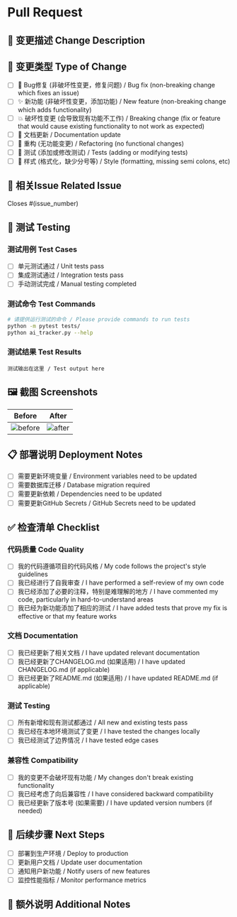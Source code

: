 # Pull Request

## 📝 变更描述 Change Description
<!-- 简洁地描述你的变更 / Briefly describe your changes -->

## 🎯 变更类型 Type of Change
<!-- 请选择适用的选项 / Please select the applicable options -->
- [ ] 🐛 Bug修复 (非破坏性变更，修复问题) / Bug fix (non-breaking change which fixes an issue)
- [ ] ✨ 新功能 (非破坏性变更，添加功能) / New feature (non-breaking change which adds functionality)
- [ ] 💥 破坏性变更 (会导致现有功能不工作) / Breaking change (fix or feature that would cause existing functionality to not work as expected)
- [ ] 📖 文档更新 / Documentation update
- [ ] 🔧 重构 (无功能变更) / Refactoring (no functional changes)
- [ ] 🧪 测试 (添加或修改测试) / Tests (adding or modifying tests)
- [ ] 🎨 样式 (格式化，缺少分号等) / Style (formatting, missing semi colons, etc)

## 🔗 相关Issue Related Issue
<!-- 请链接相关的issue / Please link the related issue -->
Closes #(issue_number)

## 🧪 测试 Testing
<!-- 描述你如何测试了这些变更 / Describe how you tested these changes -->

### 测试用例 Test Cases
- [ ] 单元测试通过 / Unit tests pass
- [ ] 集成测试通过 / Integration tests pass
- [ ] 手动测试完成 / Manual testing completed

### 测试命令 Test Commands
```bash
# 请提供运行测试的命令 / Please provide commands to run tests
python -m pytest tests/
python ai_tracker.py --help
```

### 测试结果 Test Results
<!-- 粘贴测试输出或截图 / Paste test output or screenshots -->
```
测试输出在这里 / Test output here
```

## 🖼️ 截图 Screenshots
<!-- 如果是UI变更，请添加before/after截图 / If UI changes, please add before/after screenshots -->

| Before | After |
|--------|-------|
| ![before](link) | ![after](link) |

## 📋 部署说明 Deployment Notes
<!-- 是否需要特殊的部署步骤？/ Are there any special deployment steps needed? -->
- [ ] 需要更新环境变量 / Environment variables need to be updated
- [ ] 需要数据库迁移 / Database migration required
- [ ] 需要更新依赖 / Dependencies need to be updated
- [ ] 需要更新GitHub Secrets / GitHub Secrets need to be updated

## ✅ 检查清单 Checklist
<!-- 请确认完成了以下项目 / Please confirm you have completed the following -->

### 代码质量 Code Quality
- [ ] 我的代码遵循项目的代码风格 / My code follows the project's style guidelines
- [ ] 我已经进行了自我审查 / I have performed a self-review of my own code
- [ ] 我已经添加了必要的注释，特别是难理解的地方 / I have commented my code, particularly in hard-to-understand areas
- [ ] 我已经为新功能添加了相应的测试 / I have added tests that prove my fix is effective or that my feature works

### 文档 Documentation
- [ ] 我已经更新了相关文档 / I have updated relevant documentation
- [ ] 我已经更新了CHANGELOG.md (如果适用) / I have updated CHANGELOG.md (if applicable)
- [ ] 我已经更新了README.md (如果适用) / I have updated README.md (if applicable)

### 测试 Testing
- [ ] 所有新增和现有测试都通过 / All new and existing tests pass
- [ ] 我已经在本地环境测试了变更 / I have tested the changes locally
- [ ] 我已经测试了边界情况 / I have tested edge cases

### 兼容性 Compatibility
- [ ] 我的变更不会破坏现有功能 / My changes don't break existing functionality
- [ ] 我已经考虑了向后兼容性 / I have considered backward compatibility
- [ ] 我已经更新了版本号 (如果需要) / I have updated version numbers (if needed)

## 🔄 后续步骤 Next Steps
<!-- 合并后还需要做什么？/ What needs to be done after merging? -->
- [ ] 部署到生产环境 / Deploy to production
- [ ] 更新用户文档 / Update user documentation
- [ ] 通知用户新功能 / Notify users of new features
- [ ] 监控性能指标 / Monitor performance metrics

## 💬 额外说明 Additional Notes
<!-- 任何额外的信息或上下文 / Any additional information or context -->